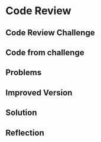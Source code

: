 # Code Review



## Code Review Challenge



## Code from challenge



## Problems



## Improved Version



## Solution



## Reflection
